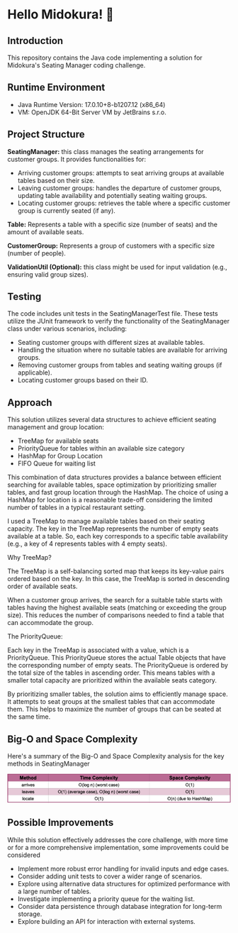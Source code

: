 # Hello Midokura! 🌸

## Introduction
This repository contains the Java code implementing a solution for Midokura's Seating Manager coding challenge.

## Runtime Environment
- Java Runtime Version: 17.0.10+8-b1207.12 (x86_64)
- VM: OpenJDK 64-Bit Server VM by JetBrains s.r.o.

## Project Structure

**SeatingManager:** this class manages the seating arrangements for customer groups. It provides functionalities for:

- Arriving customer groups: attempts to seat arriving groups at available tables based on their size.
- Leaving customer groups: handles the departure of customer groups, updating table availability and potentially seating waiting groups.
- Locating customer groups: retrieves the table where a specific customer group is currently seated (if any).


**Table:** Represents a table with a specific size (number of seats) and the amount of available seats.

**CustomerGroup:** Represents a group of customers with a specific size (number of people). 

**ValidationUtil (Optional):** this class might be used for input validation (e.g., ensuring valid group sizes). 

## Testing
The code includes unit tests in the SeatingManagerTest file. These tests utilize the JUnit framework to verify the functionality of the SeatingManager class under various scenarios, including:
- Seating customer groups with different sizes at available tables.
- Handling the situation where no suitable tables are available for arriving groups.
- Removing customer groups from tables and seating waiting groups (if applicable).
- Locating customer groups based on their ID.

## Approach
This solution utilizes several data structures to achieve efficient seating management and group location:
- TreeMap for available seats
- PriorityQueue for tables within an available size category
- HashMap for Group Location
- FIFO Queue for waiting list 

This combination of data structures provides a balance between efficient searching for available tables, space optimization by prioritizing smaller tables, and fast group location through the HashMap. The choice of using a HashMap for location is a reasonable trade-off considering the limited number of tables in a typical restaurant setting.


I used a TreeMap to manage available tables based on their seating capacity. The key in the TreeMap represents the number of empty seats available at a table.
So, each key corresponds to a specific table availability (e.g., a key of 4 represents tables with 4 empty seats).

Why TreeMap?

The TreeMap is a self-balancing sorted map that keeps its key-value pairs ordered based on the key. In this case, the TreeMap is sorted in descending order of available seats. 

When a customer group arrives, the search for a suitable table starts with tables having the highest available seats (matching or exceeding the group size). This reduces the number of comparisons needed to find a table that can accommodate the group.

The PriorityQueue:

Each key in the TreeMap is associated with a value, which is a PriorityQueue.
This PriorityQueue stores the actual Table objects that have the corresponding number of empty seats. The PriorityQueue is ordered by the total size of the tables in ascending order. This means tables with a smaller total capacity are prioritized within the available seats category.

By prioritizing smaller tables, the solution aims to efficiently manage space. It attempts to seat groups at the smallest tables that can accommodate them. This helps to maximize the number of groups that can be seated at the same time.

## Big-O and Space Complexity
Here's a summary of the Big-O and Space Complexity analysis for the key methods in SeatingManager

![Big-O and Space Complexity](comp.png)

## Possible Improvements
While this solution effectively addresses the core challenge, with more time or for a more comprehensive implementation, some improvements could be considered

- Implement more robust error handling for invalid inputs and edge cases.
- Consider adding unit tests to cover a wider range of scenarios.
- Explore using alternative data structures for optimized performance with a large number of tables.
- Investigate implementing a priority queue for the waiting list.
- Consider data persistence through database integration for long-term storage.
- Explore building an API for interaction with external systems.
